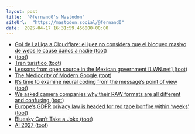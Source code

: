 ```yaml
---
layout: post
title:  "@fernand0's Mastodon"
siteUrl:  "https://mastodon.social/@fernand0"
date:  2025-04-17 16:31:59.456000+00:00
---
```

*  [Gol de LaLiga a Cloudflare: el juez no considera que el bloqueo masivo de webs le cause daños a nadie ](https://www.genbeta.com/actualidad/gol-laliga-a-cloudflare-juez-no-considera-que-bloqueo-masivo-webs-le-cause-danos-a-nadi) ([toot](https://mastodon.social/@fernand0/114354259193970696))
*  [ ](https://mastodon.social/@jsmanrique) ([toot](https://mastodon.social/@fernand0/114354058866287228))
*  [Tren turístico ](https://www.flickr.com/photos/fernand0/54418516197) ([toot](https://mastodon.social/@fernand0/114354045713816739))
*  [Lessons from open source in the Mexican government [LWN.net] ](https://lwn.net/Articles/1013776) ([toot](https://mastodon.social/@fernand0/114354018294892790))
*  [The Mediocrity of Modern Google ](https://om.co/2025/03/29/the-mediocrity-of-modern-google) ([toot](https://mastodon.social/@fernand0/114353827779972921))
*  [It’s time to examine neural coding from the message’s point of view ](https://www.thetransmitter.org/neural-coding/its-time-to-examine-neural-coding-from-the-messages-point-of-view) ([toot](https://mastodon.social/@fernand0/114353594532837914))
*  [We asked camera companies why their RAW formats are all different and confusing ](https://www.theverge.com/tech/640119/camera-raw-spec-format-explained-adobe-dng-canon-nikon-sony-fujifil) ([toot](https://mastodon.social/@fernand0/114353292597122429))
*  [Europe’s GDPR privacy law is headed for red tape bonfire within ‘weeks’ ](https://www.politico.eu/article/eu-gdpr-privacy-law-europe-president-ursula-von-der-leyen) ([toot](https://mastodon.social/@fernand0/114353032520066532))
*  [Bluesky Can’t Take a Joke ](https://www.wired.com/story/bluesky-cant-take-a-joke) ([toot](https://mastodon.social/@fernand0/114352872511949244))
*  [AI 2027 ](https://ai-2027.com) ([toot](https://mastodon.social/@fernand0/114352547668587328))
